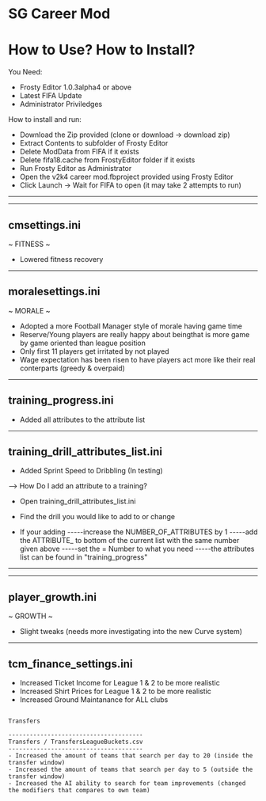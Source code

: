 # SG Career Mod

# How to Use? How to Install?

You Need:
- Frosty Editor 1.0.3alpha4 or above
- Latest FIFA Update
- Administrator Priviledges

How to install and run:
- Download the Zip provided (clone or download -> download zip)
- Extract Contents to subfolder of Frosty Editor
- Delete ModData from FIFA if it exists
- Delete fifa18.cache from FrostyEditor folder if it exists
- Run Frosty Editor as Administrator
- Open the v2k4 career mod.fbproject provided using Frosty Editor
- Click Launch -> Wait for FIFA to open (it may take 2 attempts to run)

---------------------------

---------------------------
cmsettings.ini
---------------------------

~ FITNESS ~
- Lowered fitness recovery

---------------------------
moralesettings.ini
---------------------------

~ MORALE ~
- Adopted a more Football Manager style of morale having game time
- Reserve/Young players are really happy about beingthat is more game by game oriented than league position
- Only first 11 players get irritated by not  played
- Wage expectation has been risen to have players act more like their real conterparts (greedy & overpaid)

---------------------------
training_progress.ini
---------------------------

- Added all attributes to the attribute list

---------------------------
training_drill_attributes_list.ini
---------------------------

- Added Sprint Speed to Dribbling (In testing)

--> How Do I add an attribute to a training?

- Open training_drill_attributes_list.ini
- Find the drill you would like to add to or change

- If your adding 
-----increase the NUMBER_OF_ATTRIBUTES by 1
-----add the ATTRIBUTE_ to bottom of the current list with the same number given above
-----set the = Number to what you need
-----the attributes list can be found in "training_progress"
-----

---------------------------
player_growth.ini
---------------------------
 
~ GROWTH ~
- Slight tweaks (needs more investigating into the new Curve system)


---------------------------
tcm_finance_settings.ini
---------------------------

- Increased Ticket Income for League 1 & 2 to be more realistic
- Increased Shirt Prices for League 1 & 2 to be more realistic
- Increased Ground Maintanance for ALL clubs

~~~~~~~~~~~~~~~~~~~~~~~~~~~~~~~~~~~~~~~~~~~~~~~~~~~~~~~~~~~~~~~~~~~~~~~~~~~~~~~

Transfers

--------------------------------------
Transfers / TransfersLeagueBuckets.csv
--------------------------------------
- Increased the amount of teams that search per day to 20 (inside the transfer window)
- Increased the amount of teams that search per day to 5 (outside the transfer window)
- Increased the AI ability to search for team improvements (changed the modifiers that compares to own team)



